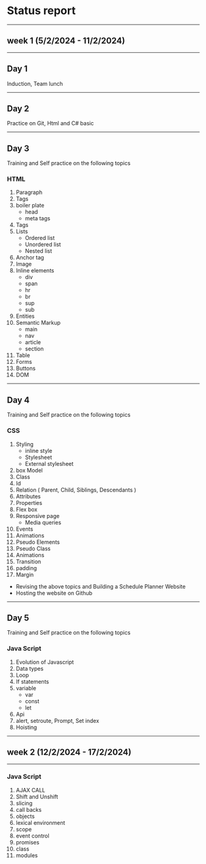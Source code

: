 # **Status report**

---

## week 1 (5/2/2024 - 11/2/2024)

---

## Day 1

Induction, Team lunch

---

## Day 2

Practice on Git, Html and C# basic 

---

## Day 3

Training and Self practice on the following topics

### HTML
1. Paragraph
2. Tags
3. boiler plate
   - head
   - meta tags
5. Tags
6. Lists
   - Ordered list
   - Unordered list
   - Nested list
7. Anchor tag
8. Image
9. Inline elements
    - div
    - span
    - hr
    - br
    - sup
    - sub
10. Entities
11. Semantic Markup
    - main
    - nav
    - article
    - section
12. Table
13. Forms
14. Buttons
15. DOM
    
---

## Day 4

Training and Self practice on the following topics

### CSS
1. Styling
   - inline style
   - Stylesheet
   - External stylesheet
2. box Model
3. Class
4. Id
5. Relation ( Parent, Child, Siblings, Descendants )
6. Attributes
7. Properties
8. Flex box
9. Responsive page
   - Media queries
10. Events
11. Animations
12. Pseudo Elements
13. Pseudo Class
14. Animations
15. Transition
16. padding
17. Margin
    
- Revising the above topics and Building a Schedule Planner Website
- Hosting the website on Github

---

## Day 5

Training and Self practice on the following topics

### Java Script
1. Evolution of Javascript
2. Data types
3. Loop
4. If statements
5. variable
   -  var
   -  const
   -  let
6. Api
7. alert, setroute, Prompt, Set index
8. Hoisting

---

## week 2 (12/2/2024 - 17/2/2024)

---

### Java Script
1. AJAX CALL
2. Shift and Unshift
3. slicing
4. call backs
5. objects
6. lexical environment
7. scope
8. event control
9. promises
10. class
11. modules

